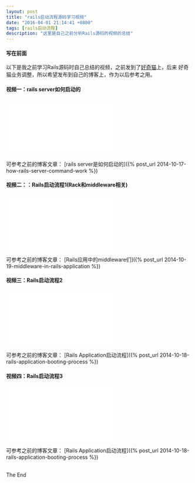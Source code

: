 ```yaml
---
layout: post
title: "rails启动流程源码学习视频"
date: "2016-04-01 21:14:41 +0800"
tags: [rails启动流程]
description: "这里是自己之前分析Rails源码的视频的总结"
---
```


#### 写在前面
以下是我之前学习Rails源码时自己总结的视频，之前发到了[好奇猫](https://haoqicat.com)上，后来
好奇猫业务调整，所以希望发布到自己的博客上，作为以后参考之用。

<!-- more -->

#### 视频一：rails server如何启动的 

<iframe class="bilibili_video" src="//player.bilibili.com/player.html?aid=89726815&cid=153246716&page=1" scrolling="no" border="0" frameborder="no" framespacing="0" allowfullscreen="true"> </iframe>

可参考之前的博客文章：
[rails server是如何启动的]({% post_url 2014-10-17-how-rails-server-command-work %})

#### 视频二：：Rails启动流程1(Rack和middleware相关)

<iframe class="bilibili_video" src="//player.bilibili.com/player.html?aid=89735922&cid=153263371&page=1" scrolling="no" border="0" frameborder="no" framespacing="0" allowfullscreen="true"> </iframe>

可参考之前的博客文章：
[Rails应用中的middleware们]({% post_url 2014-10-19-middleware-in-rails-application %})

#### 视频三：Rails启动流程2

<iframe class="bilibili_video" src="//player.bilibili.com/player.html?aid=89736496&cid=153264789&page=1" scrolling="no" border="0" frameborder="no" framespacing="0" allowfullscreen="true"> </iframe>

可参考之前的博客文章：
[Rails Application启动流程]({% post_url 2014-10-18-rails-application-booting-process %})

#### 视频四：Rails启动流程3

<iframe class="bilibili_video" src="//player.bilibili.com/player.html?aid=89736863&cid=153265598&page=1" scrolling="no" border="0" frameborder="no" framespacing="0" allowfullscreen="true"> </iframe>

可参考之前的博客文章：
[Rails Application启动流程]({% post_url 2014-10-18-rails-application-booting-process %})

<br>
The End

